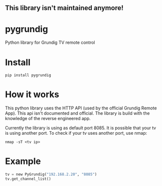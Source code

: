 ## This library isn't maintained anymore!


# pygrundig
Python library for Grundig TV remote control

Install
=======
`pip install pygrundig`


How it works
=======
This python library uses the HTTP API (used by the official Grundig Remote App). This api isn't documented and official.
The library is build with the knowledge of the reverse engineered app.

Currently the library is using as default port 8085. It is possible that your tv is using another port.
To check if your tv uses another port, use nmap:

`nmap -sT <tv ip>`

Example
=======
```python
tv = new PyGrundig("192.168.2.20", "8085")
tv.get_channel_list()
```
